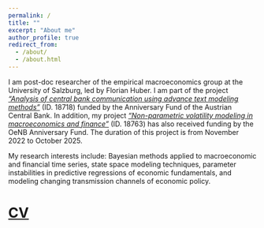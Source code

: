 ```yaml
---
permalink: /
title: ""
excerpt: "About me"
author_profile: true
redirect_from: 
  - /about/
  - /about.html
---
```



I am post-doc researcher of the empirical macroeconomics group at the University of Salzburg, led by Florian Huber. I am part of the project [*“Analysis of central bank communication using advance text modeling methods”*](https://www.plus.ac.at/news/new-project-analyses-effects-of-communication-of-central-bankers-on-macroeconomic-behavior/?lang=en&pgrp=281990&pg=283628&is_paged=10) (ID. 18718) funded by the Anniversary Fund of the Austrian Central Bank. In addition, my project [*“Non-parametric volatility modeling in macroeconomics and finance”*](https://www.plus.ac.at/news/oesterreichische-nationalbank-funds-non-parametric-volatility-modeling-in-macroeconomics-and-finance-project-of-niko-hauzenberger/?lang=en&pgrp=281990&pg=283628&is_paged=7) (ID. 18763) has also received funding by the OeNB Anniversary Fund. The duration of this project is from November 2022 to October 2025. 

My research interests include: Bayesian methods applied to macroeconomic and financial time series, state space modeling techniques, parameter instabilities in predictive regressions of economic fundamentals, and modeling changing transmission channels of economic policy.

[CV](https://www.dropbox.com/s/bmsj8kmjvym0csr/NH_CV_March2023.pdf?dl=0) 
======
